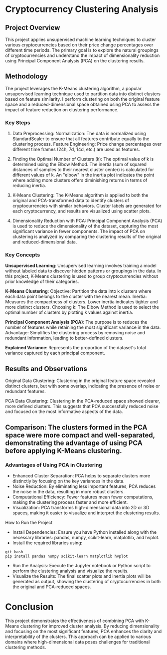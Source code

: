 # Cryptocurrency Clustering Analysis
## Project Overview
This project applies unsupervised machine learning techniques to cluster various cryptocurrencies based on their price change percentages over different time periods. The primary goal is to explore the natural groupings of cryptocurrencies and understand the impact of dimensionality reduction using Principal Component Analysis (PCA) on the clustering results.

## Methodology
The project leverages the K-Means clustering algorithm, a popular unsupervised learning technique used to partition data into distinct clusters based on feature similarity. I perform clustering on both the original feature space and a reduced-dimensional space obtained using PCA to assess the impact of feature reduction on clustering performance.

### Key Steps
1. Data Preprocessing:
Normalization: The data is normalized using StandardScaler to ensure that all features contribute equally to the clustering process.
Feature Engineering: Price change percentages over different time frames (24h, 7d, 14d, etc.) are used as features.

2. Finding the Optimal Number of Clusters (k):
The optimal value of k is determined using the Elbow Method. The inertia (sum of squared distances of samples to their nearest cluster center) is calculated for different values of k.
An "elbow" in the inertia plot indicates the point where adding more clusters offers diminishing returns in terms of reducing inertia.

3. K-Means Clustering:
The K-Means algorithm is applied to both the original and PCA-transformed data to identify clusters of cryptocurrencies with similar behaviors.
Cluster labels are generated for each cryptocurrency, and results are visualized using scatter plots.

4. Dimensionality Reduction with PCA:
Principal Component Analysis (PCA) is used to reduce the dimensionality of the dataset, capturing the most significant variance in fewer components.
The impact of PCA on clustering is analyzed by comparing the clustering results of the original and reduced-dimensional data.

### Key Concepts
**Unsupervised Learning**:
Unsupervised learning involves training a model without labeled data to discover hidden patterns or groupings in the data. In this project, K-Means clustering is used to group cryptocurrencies without prior knowledge of their categories.

**K-Means Clustering**:
Objective: Partition the data into k clusters where each data point belongs to the cluster with the nearest mean.
Inertia: Measures the compactness of clusters. Lower inertia indicates tighter and more distinct clusters.
Choosing k: The Elbow Method is used to select the optimal number of clusters by plotting k values against inertia.

**Principal Component Analysis (PCA)**:
The purpose is to reduces the number of features while retaining the most significant variance in the data.
Advantage: Simplifies the clustering process by removing noise and redundant information, leading to better-defined clusters.

**Explained Variance**: Represents the proportion of the dataset's total variance captured by each principal component.


## Results and Observations
Original Data Clustering: Clustering in the original feature space revealed distinct clusters, but with some overlap, indicating the presence of noise or redundant features.

PCA Data Clustering: Clustering in the PCA-reduced space showed clearer, more defined clusters. This suggests that PCA successfully reduced noise and focused on the most informative aspects of the data.

## Comparison: The clusters formed in the PCA space were more compact and well-separated, demonstrating the advantage of using PCA before applying K-Means clustering.

### Advantages of Using PCA in Clustering
* Enhanced Cluster Separation: PCA helps to separate clusters more distinctly by focusing on the key variances in the data.
* Noise Reduction: By eliminating less important features, PCA reduces the noise in the data, resulting in more robust clusters.
* Computational Efficiency: Fewer features mean fewer computations, making the clustering process faster and more efficient.
* Visualization: PCA transforms high-dimensional data into 2D or 3D spaces, making it easier to visualize and interpret the clustering results.

How to Run the Project
* Install Dependencies: Ensure you have Python installed along with the necessary libraries: pandas, numpy, scikit-learn, matplotlib, and hvplot.
* Install the required libraries using: 

```
git bash 
pip install pandas numpy scikit-learn matplotlib hvplot
```

* Run the Analysis:
  Execute the Jupyter notebook or Python script to perform the clustering analysis and visualize the results.
* Visualize the Results:
  The final scatter plots and inertia plots will be generated as output, showing the clustering of cryptocurrencies in both the original and PCA-reduced spaces.

# Conclusion
This project demonstrates the effectiveness of combining PCA with K-Means clustering for improved cluster analysis. By reducing dimensionality and focusing on the most significant features, PCA enhances the clarity and interpretability of the clusters. This approach can be applied to various domains where high-dimensional data poses challenges for traditional clustering methods.
